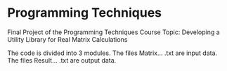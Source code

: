 # Programming Techniques
Final Project of the Programming Techniques Course
Topic: Developing a Utility Library for Real Matrix Calculations

The code is divided into 3 modules.
The files Matrix... .txt are input data.
The files Result... .txt are output data.
